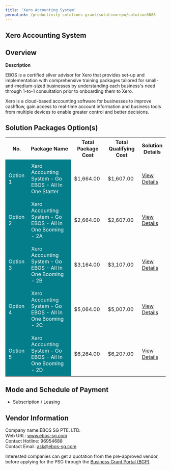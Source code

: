 ```yaml
---
title: 'Xero Accounting System'
permalink: /productivity-solutions-grant/solutionrepo/solution3688
---
```


## Xero Accounting System

## Overview

**Description**

EBOS is a certified silver advisor for Xero that provides set-up and implementation with comprehensive training packages tailored for small-and-medium-sized businesses by understanding each business's need through 1-to-1 consultation prior to onboarding them to Xero. 

Xero is a cloud-based accounting software for businesses to improve cashflow, gain access to real-time account information and business tools from multiple devices to enable greater control and better decisions.

## Solution Packages Option(s)

<table>
<tr>
<th><b>No.</b></th>
<th><b>Package Name</b></th>
<th><b>Total Package Cost</b></th>
<th><b>Total Qualifying Cost</b></th>
<th><b>Solution Details</b></th>
</tr>
<tr>
<td style='padding: 10px; background-color: #037E8A; color: #FFFFFF;'>Option 1</td>
<td style='padding: 10px; background-color: #037E8A; color: #FFFFFF;'>Xero Accounting System - Go EBOS - All In One Starter</td>
<td style='padding: 10px;'>$1,664.00</td>
<td style='padding: 10px;'>$1,607.00</td>
<td style='padding: 10px;'><a href='/images/psg/Desensitised_EBOS_Annex3_CR_wef_10Nov22_Part_1.pdf' target='_blank'>View Details</a></td>
</tr>
<tr>
<td style='padding: 10px; background-color: #037E8A; color: #FFFFFF;'>Option 2</td>
<td style='padding: 10px; background-color: #037E8A; color: #FFFFFF;'>Xero Accounting System - Go EBOS - All In One Booming - 2A</td>
<td style='padding: 10px;'>$2,664.00</td>
<td style='padding: 10px;'>$2,607.00</td>
<td style='padding: 10px;'><a href='/images/psg/Desensitised_EBOS_Annex3_CR_wef_10Nov22_Part_2.pdf' target='_blank'>View Details</a></td>
</tr>
<tr>
<td style='padding: 10px; background-color: #037E8A; color: #FFFFFF;'>Option 3</td>
<td style='padding: 10px; background-color: #037E8A; color: #FFFFFF;'>Xero Accounting System - Go EBOS - All In One Booming - 2B</td>
<td style='padding: 10px;'>$3,164.00</td>
<td style='padding: 10px;'>$3,107.00</td>
<td style='padding: 10px;'><a href='/images/psg/Desensitised_EBOS_Annex3_CR_wef_10Nov22_Part_3.pdf' target='_blank'>View Details</a></td>
</tr>
<tr>
<td style='padding: 10px; background-color: #037E8A; color: #FFFFFF;'>Option 4</td>
<td style='padding: 10px; background-color: #037E8A; color: #FFFFFF;'>Xero Accounting System - Go EBOS - All In One Booming - 2C</td>
<td style='padding: 10px;'>$5,064.00</td>
<td style='padding: 10px;'>$5,007.00</td>
<td style='padding: 10px;'><a href='/images/psg/Desensitised_EBOS_Annex3_CR_wef_10Nov22_Part_4.pdf' target='_blank'>View Details</a></td>
</tr>
<tr>
<td style='padding: 10px; background-color: #037E8A; color: #FFFFFF;'>Option 5</td>
<td style='padding: 10px; background-color: #037E8A; color: #FFFFFF;'>Xero Accounting System - Go EBOS - All In One Booming - 2D</td>
<td style='padding: 10px;'>$6,264.00</td>
<td style='padding: 10px;'>$6,207.00</td>
<td style='padding: 10px;'><a href='/images/psg/Desensitised_EBOS_Annex3_CR_wef_10Nov22_Part_5.pdf' target='_blank'>View Details</a></td>
</tr>
</table>

## Mode and Schedule of Payment

 - Subscription / Leasing

## Vendor Information

 Company name:EBOS SG PTE. LTD.<br>Web URL: www.ebos-sg.com <br>Contact Hotline: 96954688 <br>Contact Email: ask@ebos-sg.com 

Interested companies can get a quotation from the pre-approved vendor, before applying for the PSG through the <a href='https://www.businessgrants.gov.sg/' target='_blank' rel='noopener'>Business Grant Portal (BGP)</a>.

<script src="/jquery/resize-tables.js"></script>

